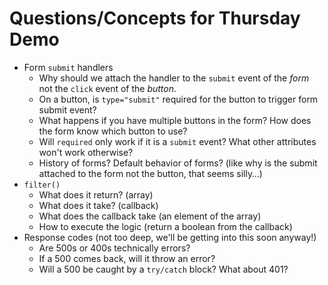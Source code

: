 # Questions/Concepts for Thursday Demo

- Form `submit` handlers
  - Why should we attach the handler to the `submit` event of the *form* not the `click` event of the *button*.
  - On a button, is `type="submit"` required for the button to trigger form submit event?
  - What happens if you have multiple buttons in the form?   How does the form know which button to use?
  - Will `required` only work if it is a `submit` event?  What other attributes won't work otherwise?
  - History of forms? Default behavior of forms? (like why is the submit attached to the form not the button, that seems silly…)
- `filter()`
  - What does it return? (array)
  - What does it take? (callback)
  - What does the callback take (an element of the array)
  - How to execute the logic (return a boolean from the callback)
- Response codes (not too deep, we'll be getting into this soon anyway!) 
  - Are 500s or 400s technically errors?  
  - If a 500 comes back, will it throw an error?  
  - Will a 500 be caught by a `try/catch` block?  What about 401?
  